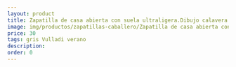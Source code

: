 ```yaml
---
layout: product
title: Zapatilla de casa abierta con suela ultraligera.Dibujo calavera 2
image: img/productos/zapatillas-caballero/Zapatilla de casa abierta con suela ultraligera.Dibujo calavera 2=30=gris Vulladi verano.webp
price: 30
tags: gris Vulladi verano
description: 
order: 0
---
```

